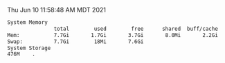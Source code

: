 Thu Jun 10 11:58:48 AM MDT 2021
```bash
System Memory
               total        used        free      shared  buff/cache   available
Mem:           7.7Gi       1.7Gi       3.7Gi       8.0Mi       2.2Gi       5.6Gi
Swap:          7.7Gi        18Mi       7.6Gi
System Storage
476M	.
```
```bash
